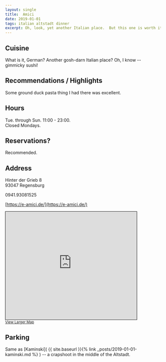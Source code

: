 ```yaml
---
layout: single
title:  Amici
date: 2019-01-01
tags: italian altstadt dinner
excerpt: Oh, look, yet another Italian place.  But this one is worth it.
---
```


## Cuisine ##
What is it, German?  Another gosh-darn Italian place?  Oh, I know -- gimmicky sushi!

## Recommendations / Highlights ##
Some ground duck pasta thing I had there was excellent.

## Hours ##
Tue. through Sun. 11:00 - 23:00.<br/>
Closed Mondays.

## Reservations? ##
Recommended.

## Address ##
Hinter der Grieb 8<br/>
93047 Regensburg

0941.93081525

[https://e-amici.de/](https://e-amici.de/)

<iframe width="425" height="350" frameborder="0" scrolling="no" marginheight="0" marginwidth="0" src="https://www.openstreetmap.org/export/embed.html?bbox=12.0929753780365%2C49.01850651248153%2C12.095072865486145%2C49.019765964536965&amp;layer=mapnik&amp;marker=49.01913624249286%2C12.094024121761322" style="border: 1px solid black"></iframe><br/><small><a href="https://www.openstreetmap.org/?mlat=49.01914&amp;mlon=12.09402#map=19/49.01914/12.09402">View Larger Map</a></small>

## Parking ##
Same as [Kaminski]( {{ site.baseurl }}{% link _posts/2019-01-01-kaminski.md %} ) -- a crapshoot in the middle of the Altstadt.